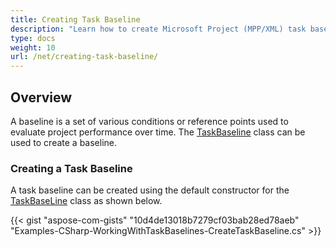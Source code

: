 ```yaml
---
title: Creating Task Baseline
description: "Learn how to create Microsoft Project (MPP/XML) task baselines using Aspose.Tasks for .NET."
type: docs
weight: 10
url: /net/creating-task-baseline/
---
```


## **Overview**
A baseline is a set of various conditions or reference points used to evaluate project performance over time. The [TaskBaseline](https://apireference.aspose.com/tasks/net/aspose.tasks/taskbaseline/) class can be used to create a baseline.

### **Creating a Task Baseline**

A task baseline can be created using the default constructor for the [TaskBaseLine](https://apireference.aspose.com/tasks/net/aspose.tasks/taskbaseline) class as shown below.

{{< gist "aspose-com-gists" "10d4de13018b7279cf03bab28ed78aeb" "Examples-CSharp-WorkingWithTaskBaselines-CreateTaskBaseline.cs" >}}
